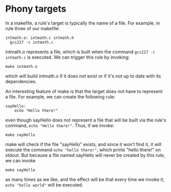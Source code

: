 # Phony targets

In a makefile, a rule's target is typically the name of a file. For example, in rule three of our makefile:

```
intmath.o: intmath.c intmath.h
  gcc217 -c intmath.c
```

intmath.o represents a file, which is built when the command `gcc217 -c intmath.c` is executed. We can trigger this rule by invoking:

```
make intmath.o
```

which will build intmath.o if it does not exist or if it's not up to date with its dependencies.&#x20;

An interesting feature of make is that the target does not have to represent a file. For example, we can create the following rule:

```
sayHello:
    echo "Hello there!"
```

even though sayHello does not represent a file that will be built via the rule's command, `echo "Hello there!"`. Thus, if we invoke:

```
make sayHello
```

make will check if the file "sayHello" exists, and since it won’t find it, it will execute the command `echo "hello there!"`, which prints "hello there!" on stdout. But because a file named sayHello will never be created by this rule, we can invoke

```
make sayHello
```

as many times as we like, and the effect will be that every time we invoke it, `echo "hello world"` will be executed.&#x20;
